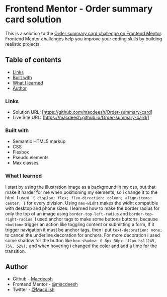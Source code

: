 # Frontend Mentor - Order summary card solution

This is a solution to the [Order summary card challenge on Frontend Mentor](https://www.frontendmentor.io/challenges/order-summary-component-QlPmajDUj). Frontend Mentor challenges help you improve your coding skills by building realistic projects. 

## Table of contents


  - [Links](#links)
  - [Built with](#built-with)
  - [What I learned](#what-i-learned)
  - [Author](#author)


### Links

- Solution URL:  [https://github.com/macdeesh/Order-summary-card]
- Live Site URL: [https://macdeesh.github.io/Order-summary-card/]


### Built with

- Semantic HTML5 markup
- CSS 
 - Flexbox
 - Pseudo elements 
 - Max classes  
 


### What I learned

I start by using the illustration image as a background in my css, but that make it harder for me when positioning my elements, so i change it to the html. I used ``` { display: flex; flex-direction: column; align-items: center; }``` for every division. Using ``` max-widht ``` makes the widht compatible with desktop and phone sizes. I learned how to make the border radius for only the top of an image using ```border-top-left-radius``` and ```border-top-right-radius```. I used anchor tags to make some buttons buttons, because ```<button>``` trigger an action like toggling content or submitting a form, If it trigger navigation it must be anchor tags, then i put ```text-decoration: none;``` to cancel the underline decoration for anchors. For more decoration i used some shadow for the button like ```box-shadow: 0 8px 30px -12px hsl(245, 75%, 52%);``` and when hovering i changed the color and add a time for the transition.

## Author

- Github - [Macdeesh](https://github.com/macdeesh)
- Frontend Mentor - [@macdeesh](https://www.frontendmentor.io/profile/macdeesh)
- Twitter - [@Macdiish](https://twitter.com/Macdiish)

